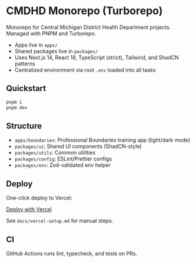 # CMDHD Monorepo (Turborepo)

Monorepo for Central Michigan District Health Department projects. Managed with PNPM and Turborepo.

- Apps live in `apps/`
- Shared packages live in `packages/`
- Uses Next.js 14, React 18, TypeScript (strict), Tailwind, and ShadCN patterns
- Centralized environment via root `.env` loaded into all tasks

## Quickstart

```bash
pnpm i
pnpm dev
```

## Structure

- `apps/boundaries`: Professional Boundaries training app (light/dark mode)
- `packages/ui`: Shared UI components (ShadCN-style)
- `packages/utils`: Common utilities
- `packages/config`: ESLint/Prettier configs
- `packages/env`: Zod-validated env helper

## Deploy

One-click deploy to Vercel:

[Deploy with Vercel](https://vercel.com/new/clone?repository-url=https%3A%2F%2Fgithub.com%2FMOODMNKY-LLC%2Fcmdhd-monorepo&root-directory=apps%2Fboundaries&project-name=cmdhd-boundaries&repository-name=cmdhd-monorepo&install-command=pnpm%20install&build-command=pnpm%20-F%20%40cmdhd%2Fboundaries%20build&output-directory=.next)

See `docs/vercel-setup.md` for manual steps.

## CI
GitHub Actions runs lint, typecheck, and tests on PRs.
